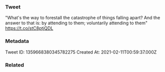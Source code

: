### Tweet
"What's the way to forestall the catastrophe of things falling apart? And the answer to that is: by attending to them; voluntarily attending to them" https://t.co/stC8ptjQDL

### Metadata
Tweet ID: 1359668380345782275
Created At: 2021-02-11T00:59:37.000Z

### Related

